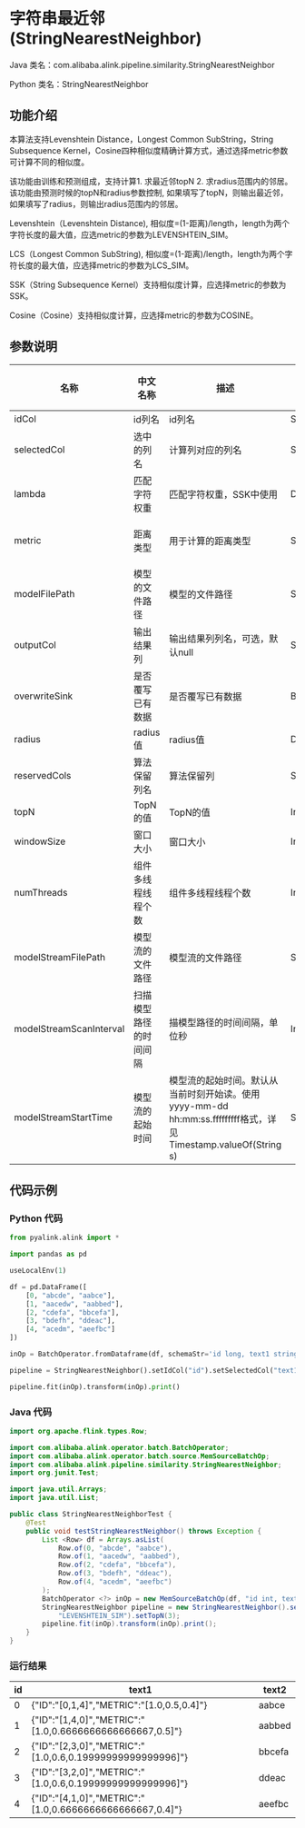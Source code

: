 # 字符串最近邻 (StringNearestNeighbor)
Java 类名：com.alibaba.alink.pipeline.similarity.StringNearestNeighbor

Python 类名：StringNearestNeighbor


## 功能介绍

本算法支持Levenshtein Distance，Longest Common SubString，String Subsequence Kernel，Cosine四种相似度精确计算方式，通过选择metric参数可计算不同的相似度。

该功能由训练和预测组成，支持计算1. 求最近邻topN 2. 求radius范围内的邻居。该功能由预测时候的topN和radius参数控制, 如果填写了topN，则输出最近邻，如果填写了radius，则输出radius范围内的邻居。

Levenshtein（Levenshtein Distance), 相似度=(1-距离)/length，length为两个字符长度的最大值，应选metric的参数为LEVENSHTEIN_SIM。

LCS（Longest Common SubString), 相似度=(1-距离)/length，length为两个字符长度的最大值，应选择metric的参数为LCS_SIM。

SSK（String Subsequence Kernel）支持相似度计算，应选择metric的参数为SSK。

Cosine（Cosine）支持相似度计算，应选择metric的参数为COSINE。

## 参数说明
| 名称 | 中文名称 | 描述 | 类型 | 是否必须？ | 取值范围 | 默认值 |
| --- | --- | --- | --- | --- | --- | --- |
| idCol | id列名 | id列名 | String | ✓ |  |  |
| selectedCol | 选中的列名 | 计算列对应的列名 | String | ✓ |  |  |
| lambda | 匹配字符权重 | 匹配字符权重，SSK中使用 | Double |  |  | 0.5 |
| metric | 距离类型 | 用于计算的距离类型 | String |  | "LEVENSHTEIN_SIM", "LEVENSHTEIN", "LCS_SIM", "LCS", "SSK", "COSINE" | "LEVENSHTEIN_SIM" |
| modelFilePath | 模型的文件路径 | 模型的文件路径 | String |  |  | null |
| outputCol | 输出结果列 | 输出结果列列名，可选，默认null | String |  |  | null |
| overwriteSink | 是否覆写已有数据 | 是否覆写已有数据 | Boolean |  |  | false |
| radius | radius值 | radius值 | Double |  |  | null |
| reservedCols | 算法保留列名 | 算法保留列 | String[] |  |  | null |
| topN | TopN的值 | TopN的值 | Integer |  | x >= 1 | null |
| windowSize | 窗口大小 | 窗口大小 | Integer |  | x >= 1 | 2 |
| numThreads | 组件多线程线程个数 | 组件多线程线程个数 | Integer |  |  | 1 |
| modelStreamFilePath | 模型流的文件路径 | 模型流的文件路径 | String |  |  | null |
| modelStreamScanInterval | 扫描模型路径的时间间隔 | 描模型路径的时间间隔，单位秒 | Integer |  |  | 10 |
| modelStreamStartTime | 模型流的起始时间 | 模型流的起始时间。默认从当前时刻开始读。使用yyyy-mm-dd hh:mm:ss.fffffffff格式，详见Timestamp.valueOf(String s) | String |  |  | null |



## 代码示例
### Python 代码
```python
from pyalink.alink import *

import pandas as pd

useLocalEnv(1)

df = pd.DataFrame([
    [0, "abcde", "aabce"],
    [1, "aacedw", "aabbed"],
    [2, "cdefa", "bbcefa"],
    [3, "bdefh", "ddeac"],
    [4, "acedm", "aeefbc"]
])

inOp = BatchOperator.fromDataframe(df, schemaStr='id long, text1 string, text2 string')

pipeline = StringNearestNeighbor().setIdCol("id").setSelectedCol("text1").setMetric("LEVENSHTEIN_SIM").setTopN(3)

pipeline.fit(inOp).transform(inOp).print()
```
### Java 代码
```java
import org.apache.flink.types.Row;

import com.alibaba.alink.operator.batch.BatchOperator;
import com.alibaba.alink.operator.batch.source.MemSourceBatchOp;
import com.alibaba.alink.pipeline.similarity.StringNearestNeighbor;
import org.junit.Test;

import java.util.Arrays;
import java.util.List;

public class StringNearestNeighborTest {
	@Test
	public void testStringNearestNeighbor() throws Exception {
		List <Row> df = Arrays.asList(
			Row.of(0, "abcde", "aabce"),
			Row.of(1, "aacedw", "aabbed"),
			Row.of(2, "cdefa", "bbcefa"),
			Row.of(3, "bdefh", "ddeac"),
			Row.of(4, "acedm", "aeefbc")
		);
		BatchOperator <?> inOp = new MemSourceBatchOp(df, "id int, text1 string, text2 string");
		StringNearestNeighbor pipeline = new StringNearestNeighbor().setIdCol("id").setSelectedCol("text1").setMetric(
			"LEVENSHTEIN_SIM").setTopN(3);
		pipeline.fit(inOp).transform(inOp).print();
	}
}
```
### 运行结果
id|text1|text2
---|-----|-----
0|{"ID":"[0,1,4]","METRIC":"[1.0,0.5,0.4]"}|aabce
1|{"ID":"[1,4,0]","METRIC":"[1.0,0.6666666666666667,0.5]"}|aabbed
2|{"ID":"[2,3,0]","METRIC":"[1.0,0.6,0.19999999999999996]"}|bbcefa
3|{"ID":"[3,2,0]","METRIC":"[1.0,0.6,0.19999999999999996]"}|ddeac
4|{"ID":"[4,1,0]","METRIC":"[1.0,0.6666666666666667,0.4]"}|aeefbc


